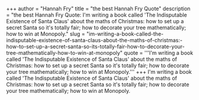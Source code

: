 +++
author = "Hannah Fry"
title = "the best Hannah Fry Quote"
description = "the best Hannah Fry Quote: I'm writing a book called 'The Indisputable Existence of Santa Claus' about the maths of Christmas: how to set up a secret Santa so it's totally fair; how to decorate your tree mathematically; how to win at Monopoly."
slug = "im-writing-a-book-called-the-indisputable-existence-of-santa-claus-about-the-maths-of-christmas:-how-to-set-up-a-secret-santa-so-its-totally-fair-how-to-decorate-your-tree-mathematically-how-to-win-at-monopoly"
quote = '''I'm writing a book called 'The Indisputable Existence of Santa Claus' about the maths of Christmas: how to set up a secret Santa so it's totally fair; how to decorate your tree mathematically; how to win at Monopoly.'''
+++
I'm writing a book called 'The Indisputable Existence of Santa Claus' about the maths of Christmas: how to set up a secret Santa so it's totally fair; how to decorate your tree mathematically; how to win at Monopoly.
